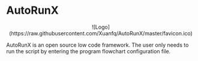 # AutoRunX


<div style="text-align:center">
  ![Logo](https://raw.githubusercontent.com/Xuanfq/AutoRunX/master/favicon.ico)
</div>

AutoRunX is an open source low code framework. The user only needs to run the script by entering the program flowchart configuration file.
